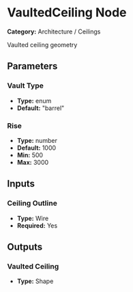 
# VaultedCeiling Node

**Category:** Architecture / Ceilings

Vaulted ceiling geometry

## Parameters


### Vault Type
- **Type:** enum
- **Default:** "barrel"





### Rise
- **Type:** number
- **Default:** 1000
- **Min:** 500
- **Max:** 3000



## Inputs


### Ceiling Outline
- **Type:** Wire
- **Required:** Yes



## Outputs


### Vaulted Ceiling
- **Type:** Shape




